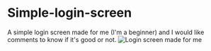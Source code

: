 # Simple-login-screen
A simple login screen made for me (I'm a beginner) and I would like comments to know if it's good or not.
![Login screen made for me](https://user-images.githubusercontent.com/97680488/149609366-f3cb5417-79cc-470e-a36a-a15ff1f7d26f.PNG)

